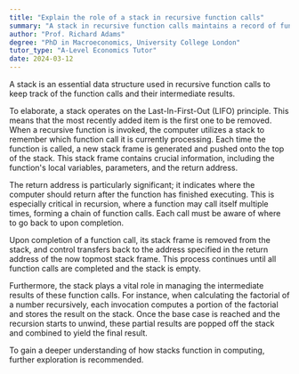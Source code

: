 ```yaml
---
title: "Explain the role of a stack in recursive function calls"
summary: "A stack in recursive function calls maintains a record of function calls and their intermediate results, enabling proper execution and return of values in recursive algorithms."
author: "Prof. Richard Adams"
degree: "PhD in Macroeconomics, University College London"
tutor_type: "A-Level Economics Tutor"
date: 2024-03-12
---
```


A stack is an essential data structure used in recursive function calls to keep track of the function calls and their intermediate results.

To elaborate, a stack operates on the Last-In-First-Out (LIFO) principle. This means that the most recently added item is the first one to be removed. When a recursive function is invoked, the computer utilizes a stack to remember which function call it is currently processing. Each time the function is called, a new stack frame is generated and pushed onto the top of the stack. This stack frame contains crucial information, including the function's local variables, parameters, and the return address.

The return address is particularly significant; it indicates where the computer should return after the function has finished executing. This is especially critical in recursion, where a function may call itself multiple times, forming a chain of function calls. Each call must be aware of where to go back to upon completion.

Upon completion of a function call, its stack frame is removed from the stack, and control transfers back to the address specified in the return address of the now topmost stack frame. This process continues until all function calls are completed and the stack is empty.

Furthermore, the stack plays a vital role in managing the intermediate results of these function calls. For instance, when calculating the factorial of a number recursively, each invocation computes a portion of the factorial and stores the result on the stack. Once the base case is reached and the recursion starts to unwind, these partial results are popped off the stack and combined to yield the final result. 

To gain a deeper understanding of how stacks function in computing, further exploration is recommended.
    